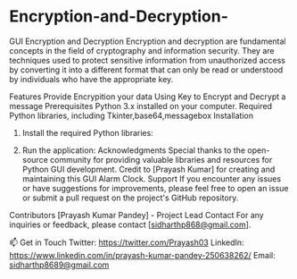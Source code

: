 # Encryption-and-Decryption-
GUI Encryption and Decryption
Encryption and decryption are fundamental concepts in the field of cryptography and information security. They are techniques used to protect sensitive information from unauthorized access by converting it into a different format that can only be read or understood by individuals who have the appropriate key.

Features
Provide Encrypition your data
Using Key to Encrypt and Decrypt a message
Prerequisites
Python 3.x installed on your computer.
Required Python libraries, including Tkinter,base64,messagebox
Installation
1. Install the required Python libraries:

2. Run the application:
Acknowledgments
Special thanks to the open-source community for providing valuable libraries and resources for Python GUI development.
Credit to [Prayash Kumar] for creating and maintaining this GUI Alarm Clock.
Support
If you encounter any issues or have suggestions for improvements, please feel free to open an issue or submit a pull request on the project's GitHub repository.

Contributors
[Prayash Kumar Pandey] - Project Lead
Contact
For any inquiries or feedback, please contact [sidharthp868@gmail.com].

📫 Get in Touch
Twitter: https://twitter.com/Prayash03
LinkedIn: https://www.linkedin.com/in/prayash-kumar-pandey-250638262/
Email: sidharthp8689@gmail.com
